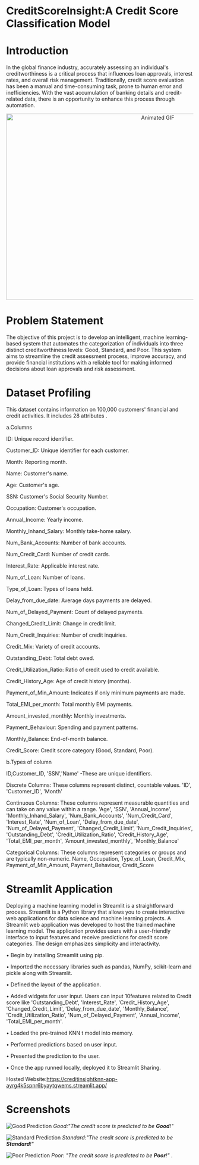 # CreditScoreInsight:A Credit Score Classification Model

# Introduction

 In the global finance industry, accurately assessing an individual's creditworthiness is a critical process that influences loan approvals, interest rates, and overall risk management. Traditionally, credit score evaluation has been a manual and time-consuming task, prone to human error and inefficiencies. With the vast accumulation of banking details and credit-related data, there is an opportunity to enhance this process through automation.
<div align="center">
  <img src="https://github.com/Akhila-p-v/Credit_Insight/blob/main/creditgif.gif" alt="Animated GIF" width="800" height="500">
</div>

# Problem Statement

The objective of this project is to develop an intelligent, machine learning-based system that automates the categorization of individuals into three distinct creditworthiness levels: Good, Standard, and Poor. This system aims to streamline the credit assessment process, improve accuracy, and provide financial institutions with a reliable tool for making informed decisions about loan approvals and risk assessment.


# Dataset Profiling

This dataset contains information on 100,000 customers' financial and credit activities. It includes 28 attributes .

a.Columns

ID: Unique record identifier.

Customer_ID: Unique identifier for each customer.

Month: Reporting month.

Name: Customer's name.

Age: Customer's age.

SSN: Customer's Social Security Number.

Occupation: Customer's occupation.

Annual_Income: Yearly income.

Monthly_Inhand_Salary: Monthly take-home salary.

Num_Bank_Accounts: Number of bank accounts.

Num_Credit_Card: Number of credit cards.

Interest_Rate: Applicable interest rate.

Num_of_Loan: Number of loans.

Type_of_Loan: Types of loans held.

Delay_from_due_date: Average days payments are delayed.

Num_of_Delayed_Payment: Count of delayed payments.

Changed_Credit_Limit: Change in credit limit.

Num_Credit_Inquiries: Number of credit inquiries.

Credit_Mix: Variety of credit accounts.

Outstanding_Debt: Total debt owed.

Credit_Utilization_Ratio: Ratio of credit used to credit available.

Credit_History_Age: Age of credit history (months).

Payment_of_Min_Amount: Indicates if only minimum payments are made.

Total_EMI_per_month: Total monthly EMI payments.

Amount_invested_monthly: Monthly investments.

Payment_Behaviour: Spending and payment patterns.

Monthly_Balance: End-of-month balance.

Credit_Score: Credit score category (Good, Standard, Poor).

b.Types of column

ID,Customer_ID, 'SSN','Name' -These are unique identifiers.

Discrete Columns: These columns represent distinct, countable values. 'ID', 'Customer_ID', 'Month'

Continuous Columns: These columns represent measurable quantities and can take on any value within a range. 'Age', 'SSN', 'Annual_Income', 'Monthly_Inhand_Salary', 'Num_Bank_Accounts', 'Num_Credit_Card', 'Interest_Rate', 'Num_of_Loan', 'Delay_from_due_date', 'Num_of_Delayed_Payment', 'Changed_Credit_Limit', 'Num_Credit_Inquiries', 'Outstanding_Debt', 'Credit_Utilization_Ratio', 'Credit_History_Age', 'Total_EMI_per_month', 'Amount_invested_monthly', 'Monthly_Balance'

Categorical Columns: These columns represent categories or groups and are typically non-numeric. Name, Occupation, Type_of_Loan, Credit_Mix, Payment_of_Min_Amount, Payment_Behaviour, Credit_Score

# Streamlit Application

Deploying a machine learning model in Streamlit is a straightforward process. Streamlit is a Python library that allows you to create interactive web applications for data science and machine learning projects. A Streamlit web application was developed to host the trained machine learning model. The application provides users with a user-friendly interface to input  features and receive predictions for credit score categories. The design emphasizes simplicity and interactivity.

•	Begin by installing Streamlit using pip.

•	Imported the necessary libraries such as pandas, NumPy, scikit-learn and pickle along with Streamlit.

•	Defined the layout of the application.

•	Added widgets for user input. Users can input 10features related to Credit score like
   'Outstanding_Debt', 
    'Interest_Rate', 
    'Credit_History_Age', 
    'Changed_Credit_Limit', 
    'Delay_from_due_date', 
    'Monthly_Balance', 
    'Credit_Utilization_Ratio', 
    'Num_of_Delayed_Payment', 
    'Annual_Income', 
    'Total_EMI_per_month'.

•	Loaded the pre-trained KNN t model into memory.

•	Performed predictions based on user input.

•	Presented the prediction to the user.

•	Once the app runned locally, deployed it to Streamlit Sharing.



Hosted Website:https://creditinsightknn-app-ayrg4k5spnr6byaytqwems.streamlit.app/ 


# Screenshots

![Good Prediction](https://github.com/Akhila-p-v/Credit_Insight/blob/main/good.png)
*Good:"The credit score is predicted to be **Good**!"* 

![Standard Prediction](https://github.com/Akhila-p-v/Credit_Insight/blob/main/standard.png)
*Standard:"The credit score is predicted to be **Standard**!"*

![Poor Prediction](https://github.com/Akhila-p-v/Credit_Insight/blob/main/poor.png)
*Poor: "The credit score is predicted to be **Poor**!"* .
